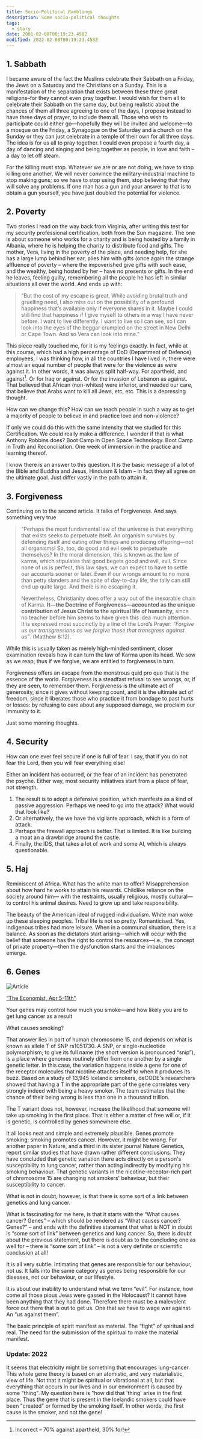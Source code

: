 ```yaml
---
title: Socio-Political Ramblings
description: Some socio-political thoughts
tags:
  - story
date: 2001-02-08T00:19:23.458Z
modified: 2022-02-08T00:19:23.458Z
---
```


## 1. Sabbath

I became aware of the fact the Muslims celebrate their Sabbath on a Friday, the Jews on a Saturday and the Christians on a Sunday. This is a manifestation of the separation that exists between these three great religions–for they cannot even pray together. I would wish for them all to celebrate their Sabbath on the same day, but being realistic about the chances of them all three agreeing to one of the days, I propose instead to have three days of prayer, to include them all. Those who wish to participate could either go—hopefully they will be invited and welcome—to a mosque on the Friday, a Synagogue on the Saturday and a church on the Sunday or they can just celebrate in a temple of their own for all three days. The idea is for us all to pray together. I could even propose a fourth day, a day of dancing and singing and being together as people, in love and faith – a day to let off steam.

For the killing must stop. Whatever we are or are not doing, we have to stop killing one another. We will never convince the military-industrial machine to stop making guns; so we have to stop using them, stop believing that they will solve any problems. If one man has a gun and your answer to that is to obtain a gun yourself, you have just doubled the potential for violence.

## 2. Poverty

Two stories I read on the way back from Virginia, after writing this test for my security professional certification, both from the Sun magazine. The one is about someone who works for a charity and is being hosted by a family in Albania, where he is helping the charity to distribute food and gifts. The mother, Vera, living in the poverty of the place, and needing help, for she has a large lump behind her ear, plies him with gifts (once again the strange affluence of poverty – where the impoverished give gifts with such ease, and the wealthy, being hosted by her – have no presents or gifts. In the end he leaves, feeling guilty, remembering all the people he has left in similar situations all over the world. And ends up with:

<blockquote>
“But the cost of my escape is great. While avoiding brutal truth and gruelling need, I also miss out on the possibility of a profound happiness that’s available only if everyone shares in it. Maybe I could still find that happiness if I give myself to others in a way I have never before. I want to live differently. I want to live so I can see, so I can look into the eyes of the beggar crumpled on the street in New Delhi or Cape Town. And so Vera can look into mine.”
</blockquote>

This piece really touched me, for it is my feelings exactly. In fact, while at this course, which had a high percentage of DoD (Department of Defence) employees, I was thinking how, in all the countries I have lived in, there were almost an equal number of people that were for the violence as were against it. In other words, it was always split half-way. For apartheid, and against[^1]. Or for Iraq or against. Or for the invasion of Lebanon as against. That believed that African (non-whites) were inferior, and needed our care, that believe that Arabs want to kill all Jews, etc, etc. This is a depressing thought.

How can we change this? How can we teach people in such a way as to get a majority of people to believe in and practice love and non-violence?

If only we could do this with the same intensity that we studied for this Certification. We could really make a difference. I wonder if that is what Anthony Robbins does? Boot Camp in Open Space Technology. Boot Camp in Truth and Reconciliation. One week of immersion in the practice and learning thereof.

I know there is an answer to this question. It is the basic message of a lot of the Bible and Buddha and Jesus, Hinduism &amp; Islam – in fact they all agree on the ultimate goal. Just differ vastly in the path to attain it.

## 3. Forgiveness

Continuing on to the second article. It talks of Forgiveness. And says something very true

<blockquote>
“Perhaps the most fundamental law of the universe is that everything that exists seeks to perpetuate itself. An organism survives by defending itself and eating other things and producing offspring—not all organisms! So, too, do good and evil seek to perpetuate themselves? In the moral dimension, this is known as the law of karma, which stipulates that good begets good and evil, evil. Since none of us is perfect, this law says, we can expect to have to settle our accounts sooner or later. Even if our wrongs amount to no more than petty slanders and the spite of day-to-day life, the tally can still end up quite large. And there is no escaping it.

Nevertheless, Christianity does offer a way out of the inexorable chain of Karma. **It&mdash;the Doctrine of Forgiveness&mdash;accounted as the unique contribution of Jesus Christ to the spiritual life of humanity,** since no teacher before him seems to have given this idea much attention. It is expressed most succinctly by a line of the Lord’s Prayer: _“Forgive us our transgressions as we forgive those that transgress against us”_. (Matthew 6:12).

</blockquote>

While this is usually taken as merely high-minded sentiment, closer examination reveals how it can turn the law of Karma upon its head. We sow as we reap; thus if we forgive, we are entitled to forgiveness in turn.

Forgiveness offers an escape from the monstrous quid pro quo that is the essence of the world. Forgiveness is a steadfast refusal to see wrongs, or, if they are seen, to remember them. Forgiveness is the ultimate act of generosity, since it gives without keeping count, and it is the ultimate act of freedom, since it liberates those who practice it from bondage to past hurts or losses: by refusing to care about any supposed damage, we proclaim our immunity to it.

Just some morning thoughts.

## 4. Security

How can one ever feel secure if one is full of fear. I say, that if you do not fear the Lord, then you will fear everything else!

Either an incident has occurred, or the fear of an incident has penetrated the psyche. Either way, most security initiatives start from a place of fear, not strength.

1. The result is to adopt a defensive position, which manifests as a kind of passive aggression. Perhaps we need to go into the attack? What would that look like?
2. Or alternatively, the we have the vigilante approach, which is a form of attack.
3. Perhaps the firewall approach is better. That is limited. It is like building a moat an a drawbridge around the castle.
4. Finally, the IDS, that takes a lot of work and some AI, which is always questionable.

## 5. Haj

Reminiscent of Africa. What has the white man to offer? Misapprehension about how hard he works to attain his rewards. Childlike reliance on the society around him&mdash; with the restraints, usually religious, mostly cultural&mdash;to control his animal desires. Need to grow up and take responsibility.

The beauty of the American ideal of rugged individualism. White man woke up these sleeping peoples. Tribal life is not so pretty. Romanticised. Yes, indigenous tribes had more leisure. When in a communal situation, there is a balance. As soon as the dictators start arising&mdash;which will occur with the belief that someone has the right to control the resources&mdash;i.e., the concept of private property&mdash;then the dysfunction starts and the imbalances emerge.

## 6. Genes

![Article](/posts/img/sp_economist.jpg)

[“The Economist, Apr 5-11th"](http://www.economist.com/science/displaystory.cfm?story_id=10952815)

Your genes may control how much you smoke&mdash;and how likely you are to get lung cancer as a result

What causes smoking?

That answer lies in part of human chromosome 15, and depends on what is known as allele T of SNP rs1051730. A SNP, or single-nucleotide polymorphism, to give its full name (the short version is pronounced “snip”), is a place where genomes routinely differ from one another by a single genetic letter. In this case, the variation happens inside a gene for one of the receptor molecules that nicotine attaches itself to when it produces its buzz. Based on a study of 13,945 Icelandic smokers, deCODE's researchers showed that having a T in the appropriate part of the gene correlates very strongly indeed with being a heavy smoker. The team estimates that the chance of their being wrong is less than one in a thousand trillion.

The T variant does not, however, increase the likelihood that someone will take up smoking in the first place. That is either a matter of free will or, if it is genetic, is controlled by genes somewhere else.

It all looks neat and simple and extremely plausible. Genes promote smoking; smoking promotes cancer. However, it might be wrong. For another paper in Nature, and a third in its sister journal Nature Genetics, report similar studies that have drawn rather different conclusions.
They have concluded that genetic variation there acts directly on a person's susceptibility to lung cancer, rather than acting indirectly by modifying his smoking behaviour. That genetic variants in the nicotine-receptor-rich part of chromosome 15 are changing not smokers' behaviour, but their susceptibility to cancer.

What is not in doubt, however, is that there is some sort of a link between genetics and lung cancer.

What is fascinating for me here, is that it starts with the “What causes cancer? Genes” – which should be rendered as “What causes cancer? Genes?” – and ends with the definitive statement that what is NOT in doubt is “some sort of link” between genetics and lung cancer. So, there is doubt about the previous statement, but there is doubt as to the concluding one as well for – there is “some sort of link” – is not a very definite or scientific conclusion at all!

It is all very subtle. Intimating that genes are responsible for our behaviour, not us. It falls into the same category as genes being responsible for our diseases, not our behaviour, or our lifestyle.

It is about our inability to understand what we term “evil”. For instance, how come all those pious Jews were gassed in the Holocaust? It cannot have been anything that they had done. Therefore there must be a malevolent force out there that is out to get us. One that we have to wage war against. An “us against them”.

The basic principle of spirit manifest as material. The “fight” of spiritual and real. The need for the submission of the spiritual to make the material manifest.

### Update: 2022

It seems that electricity might be something that encourages lung-cancer. This whole gene theory is based on an atomistic, and very materialistic, view of life. Not that it might be spiritual or vibrational at all, but that everything that occurs in our lives and in our environment is caused by some "thing". My question here is "how did that 'thing' arise in the first place. Thus the gene that is present in the Icelandic smokers could have been "created" or formed by the smoking itself. In other words, the first cause is the smoker, and not the gene!

[^1]: Incorrect – 70% against apartheid, 30% for!
